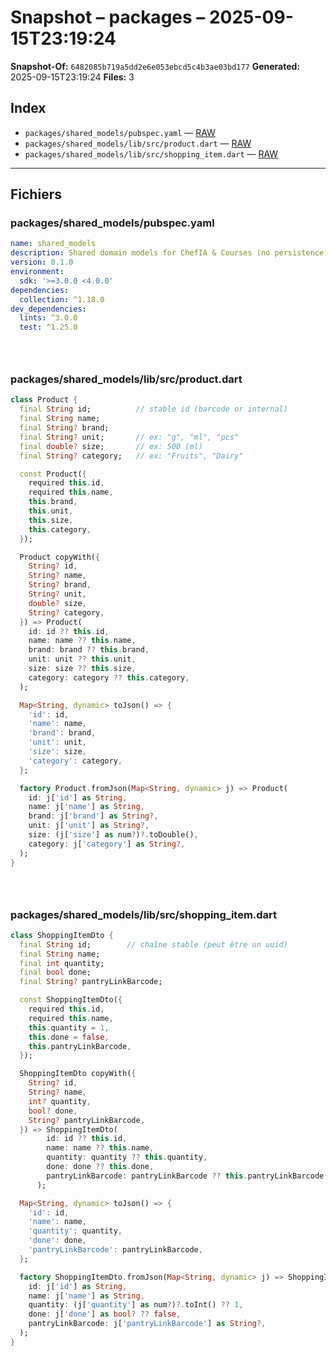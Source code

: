 # Snapshot – packages – 2025-09-15T23:19:24
**Snapshot-Of:** `6482085b719a5dd2e6e053ebcd5c4b3ae03bd177`
**Generated:** 2025-09-15T23:19:24
**Files:** 3

## Index
- `packages/shared_models/pubspec.yaml` — [RAW](https://raw.githubusercontent.com/matniik5972/mirrorkit_snapshot/main/files/packages/shared_models/pubspec.yaml)
- `packages/shared_models/lib/src/product.dart` — [RAW](https://raw.githubusercontent.com/matniik5972/mirrorkit_snapshot/main/files/packages/shared_models/lib/src/product.dart)
- `packages/shared_models/lib/src/shopping_item.dart` — [RAW](https://raw.githubusercontent.com/matniik5972/mirrorkit_snapshot/main/files/packages/shared_models/lib/src/shopping_item.dart)

---
## Fichiers

### packages/shared_models/pubspec.yaml
```yaml
name: shared_models
description: Shared domain models for ChefIA & Courses (no persistence)
version: 0.1.0
environment:
  sdk: '>=3.0.0 <4.0.0'
dependencies:
  collection: ^1.18.0
dev_dependencies:
  lints: ^3.0.0
  test: ^1.25.0





```

### packages/shared_models/lib/src/product.dart
```dart
class Product {
  final String id;          // stable id (barcode or internal)
  final String name;
  final String? brand;
  final String? unit;       // ex: "g", "ml", "pcs"
  final double? size;       // ex: 500 (ml)
  final String? category;   // ex: "Fruits", "Dairy"

  const Product({
    required this.id,
    required this.name,
    this.brand,
    this.unit,
    this.size,
    this.category,
  });

  Product copyWith({
    String? id,
    String? name,
    String? brand,
    String? unit,
    double? size,
    String? category,
  }) => Product(
    id: id ?? this.id,
    name: name ?? this.name,
    brand: brand ?? this.brand,
    unit: unit ?? this.unit,
    size: size ?? this.size,
    category: category ?? this.category,
  );

  Map<String, dynamic> toJson() => {
    'id': id,
    'name': name,
    'brand': brand,
    'unit': unit,
    'size': size,
    'category': category,
  };

  factory Product.fromJson(Map<String, dynamic> j) => Product(
    id: j['id'] as String,
    name: j['name'] as String,
    brand: j['brand'] as String?,
    unit: j['unit'] as String?,
    size: (j['size'] as num?)?.toDouble(),
    category: j['category'] as String?,
  );
}





```

### packages/shared_models/lib/src/shopping_item.dart
```dart
class ShoppingItemDto {
  final String id;        // chaîne stable (peut être un uuid)
  final String name;
  final int quantity;
  final bool done;
  final String? pantryLinkBarcode;

  const ShoppingItemDto({
    required this.id,
    required this.name,
    this.quantity = 1,
    this.done = false,
    this.pantryLinkBarcode,
  });

  ShoppingItemDto copyWith({
    String? id,
    String? name,
    int? quantity,
    bool? done,
    String? pantryLinkBarcode,
  }) => ShoppingItemDto(
        id: id ?? this.id,
        name: name ?? this.name,
        quantity: quantity ?? this.quantity,
        done: done ?? this.done,
        pantryLinkBarcode: pantryLinkBarcode ?? this.pantryLinkBarcode,
      );

  Map<String, dynamic> toJson() => {
    'id': id,
    'name': name,
    'quantity': quantity,
    'done': done,
    'pantryLinkBarcode': pantryLinkBarcode,
  };

  factory ShoppingItemDto.fromJson(Map<String, dynamic> j) => ShoppingItemDto(
    id: j['id'] as String,
    name: j['name'] as String,
    quantity: (j['quantity'] as num?)?.toInt() ?? 1,
    done: j['done'] as bool? ?? false,
    pantryLinkBarcode: j['pantryLinkBarcode'] as String?,
  );
}





```
